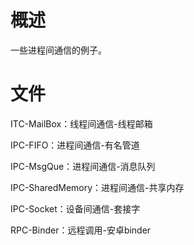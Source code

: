 # 概述

一些进程间通信的例子。

# 文件

ITC-MailBox：线程间通信-线程邮箱

IPC-FIFO：进程间通信-有名管道

IPC-MsgQue：进程间通信-消息队列

IPC-SharedMemory：进程间通信-共享内存

IPC-Socket：设备间通信-套接字

RPC-Binder：远程调用-安卓binder